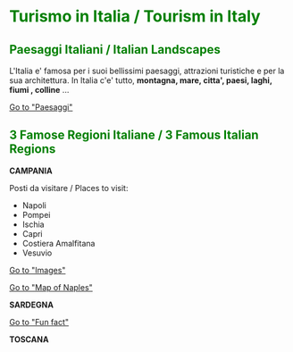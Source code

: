 <h1 style="color:green;"> Turismo in Italia / Tourism in Italy </h1>

<h2 style="color:green;"> Paesaggi Italiani / Italian Landscapes </h2>

<p> L'Italia e' famosa per i suoi bellissimi paesaggi, attrazioni turistiche e per la sua architettura. In Italia c'e' tutto, <strong>montagna, mare, citta', paesi, laghi, fiumi , colline</strong> ... </p>
  
<p>
<a style="float:right:" href="paesaggi.html" class="btn2">Go to "Paesaggi"</a>
</p>
<div style="clear.both;"> </div>


<h2 style="color:green;"> 3 Famose Regioni Italiane / 3 Famous Italian Regions </h2>

<p> <strong> CAMPANIA </strong> </p>

<p> Posti da visitare / Places to visit: </p>

<ul style="list-style-type:disc">
  <li> Napoli </li>
  <li> Pompei </li>
  <li> Ischia </li>
  <li> Capri </li>
  <li> Costiera Amalfitana </li>
  <li> Vesuvio </li>
</ul>

<p>
<a style="float:right:" href="imagescampania.html" class="btn2">Go to "Images"</a>
</p>
<div style="clear.both;"> </div>

<p>
<a style="float:right:" href="map.html" class="btn2">Go to "Map of Naples"</a>
</p>
<div style="clear.both;"> </div>

<p> <strong> SARDEGNA </strong> </p>

<p>
<a style="float:right:" href="famousregions.html" class="btn2">Go to "Fun fact"</a>
</p>
<div style="clear.both;"> </div>


<p> <strong> TOSCANA </strong> </p>








